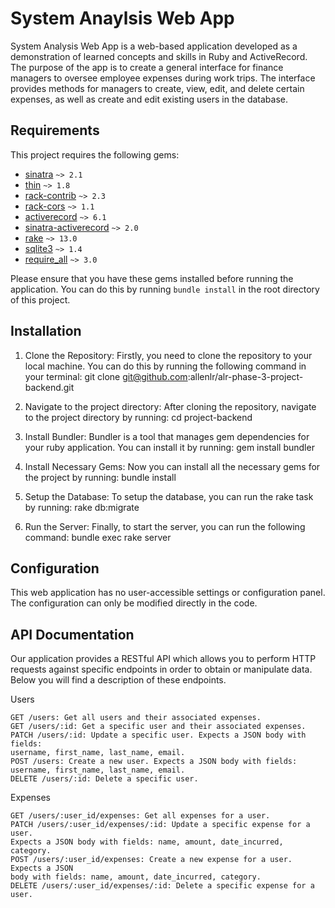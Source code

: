 # System Anaylsis Web App

System Analysis Web App is a web-based application developed as a demonstration 
of learned concepts and skills in Ruby and ActiveRecord. The purpose of the app
is to create a general interface for finance managers to oversee employee
expenses during work trips. The interface provides methods for managers to
create, view, edit, and delete certain expenses, as well as create and edit
existing users in the database.

## Requirements

This project requires the following gems:

- [sinatra](https://github.com/sinatra/sinatra) `~> 2.1`
- [thin](https://github.com/macournoyer/thin) `~> 1.8`
- [rack-contrib](https://github.com/rack/rack-contrib) `~> 2.3`
- [rack-cors](https://github.com/cyu/rack-cors) `~> 1.1`
- [activerecord](https://guides.rubyonrails.org/active_record_basics.html) `~> 6.1`
- [sinatra-activerecord](https://github.com/sinatra-activerecord/sinatra-activerecord) `~> 2.0`
- [rake](https://github.com/ruby/rake) `~> 13.0`
- [sqlite3](https://github.com/sparklemotion/sqlite3-ruby) `~> 1.4`
- [require_all](https://github.com/jarmo/require_all) `~> 3.0`

Please ensure that you have these gems installed before running the application.
You can do this by running `bundle install` in the root directory of this project.

## Installation

1. Clone the Repository: Firstly, you need to clone the repository to your local
machine. You can do this by running the following command in your terminal:
git clone git@github.com:allenlr/alr-phase-3-project-backend.git

2. Navigate to the project directory: After cloning the repository, navigate to
the project directory by running:
cd project-backend

3. Install Bundler: Bundler is a tool that manages gem dependencies for your ruby
application. You can install it by running:
gem install bundler

4. Install Necessary Gems: Now you can install all the necessary gems for the
project by running:
bundle install

5. Setup the Database: To setup the database, you can run the rake task by
running:
rake db:migrate

6. Run the Server: Finally, to start the server, you can run the following
command:
bundle exec rake server

## Configuration

This web application has no user-accessible settings or configuration panel. The
configuration can only be modified directly in the code.

## API Documentation

Our application provides a RESTful API which allows you to perform HTTP requests
against specific endpoints in order to obtain or manipulate data. Below you will
find a description of these endpoints.

Users

    GET /users: Get all users and their associated expenses.
    GET /users/:id: Get a specific user and their associated expenses.
    PATCH /users/:id: Update a specific user. Expects a JSON body with fields: 
    username, first_name, last_name, email.
    POST /users: Create a new user. Expects a JSON body with fields:
    username, first_name, last_name, email.
    DELETE /users/:id: Delete a specific user.

Expenses

    GET /users/:user_id/expenses: Get all expenses for a user.
    PATCH /users/:user_id/expenses/:id: Update a specific expense for a user.
    Expects a JSON body with fields: name, amount, date_incurred, category.
    POST /users/:user_id/expenses: Create a new expense for a user. Expects a JSON
    body with fields: name, amount, date_incurred, category.
    DELETE /users/:user_id/expenses/:id: Delete a specific expense for a user.
